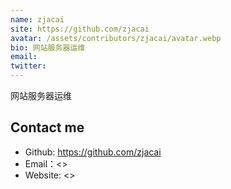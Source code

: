 ```yaml
---
name: zjacai
site: https://github.com/zjacai
avatar: /assets/contributors/zjacai/avatar.webp
bio: 网站服务器运维
email:
twitter:
---
```


网站服务器运维

## Contact me

- Github: <https://github.com/zjacai>
- Email：<>
- Website: <>
